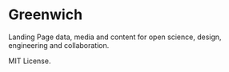 Greenwich
=========

Landing Page data, media and content for open science, design, engineering and collaboration.

MIT License.
